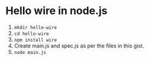 # Hello wire in node.js

1. `mkdir hello-wire`
1. `cd hello-wire`
1. `npm install wire`
1. Create main.js and spec.js as per the files in this gist.
1. `node main.js`